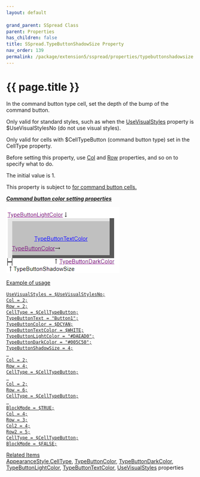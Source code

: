 ```yaml
---
layout: default

grand_parent: SSpread Class
parent: Properties
has_children: false
title: SSpread.TypeButtonShadowSize Property
nav_order: 139
permalink: /package/extension5/sspread/properties/typebuttonshadowsize
---
```

# {{ page.title }}

In the command button type cell, set the depth of the bump of the command button.

Only valid for standard styles, such as when the <a href="/package/extension5/sspread/properties/usevisualstyles">UseVisualStyles</a> property is $UseVisualStylesNo (do not use visual styles).

Only valid for cells with $CellTypeButton (command button type) set in the CellType property.

Before setting this property, use <a href="/package/extension5/sspread/properties/col">Col</a> and <a href="/package/extension5/sspread/properties/row">Row</a> properties, and so on to specify what to do.

The initial value is 1.

This property is subject to <a href="/package/extension5/sspread/properties/celltype#property-inheritance-for-each-cell-data-type"> for command button cells.

***Command button color setting properties***

<a href="/img/Package/Ext5-SSpread-TypeButtonShadowSize.PNG" target="_blank">
<img src="/img/Package/Ext5-SSpread-TypeButtonShadowSize.PNG" alt="login image">

Example of usage<br>
```
UseVisualStyles = $UseVisualStylesNo;
Col = 2;
Row = 2;
CellType = $CellTypeButton;
TypeButtonText = "Button1";
TypeButtonColor = $DCYAN;
TypeButtonTextColor = $WHITE;
TypeButtonLightColor = "#DAEAD0";
TypeButtonDarkColor = "#005C50";
TypeButtonShadowSize = 4;
 
Col = 2;
Row = 4;
CellType = $CellTypeButton;
 
Col = 2;
Row = 6;
CellType = $CellTypeButton;
 
BlockMode = $TRUE;
Col = 4;
Row = 3;
Col2 = 4;
Row2 = 5;
CellType = $CellTypeButton;
BlockMode = $FALSE;
```

Related Items<br>
<a href="/package/extension5/sspread/properties/apperancestyle">AppearanceStyle</a>,<a href="/package/extension5/sspread/properties/celltype">CellType</a>, <a href="/package/extension5/sspread/properties/typebuttoncolor">TypeButtonColor</a>, <a href="/package/extension5/sspread/properties/typebuttondarkcolor">TypeButtonDarkColor</a>, <a href="/package/extension5/sspread/properties/typebuttonlightcolor">TypeButtonLightColor</a>, <a href="/package/extension5/sspread/properties/typebuttontextcolor">TypeButtonTextColor</a>, <a href="/package/extension5/sspread/properties/usevisualstyles">UseVisualStyles</a> properties